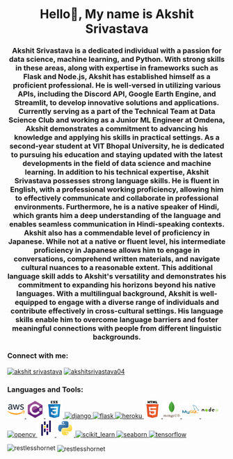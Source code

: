 <h1 align="center">Hello👋, My name is Akshit Srivastava</h1>
<h3 align="center">Akshit Srivastava is a dedicated individual with a passion for data science, machine learning, and Python. With strong skills in these areas, along with expertise in frameworks such as Flask and Node.js, Akshit has established himself as a proficient professional. He is well-versed in utilizing various APIs, including the Discord API, Google Earth Engine, and Streamlit, to develop innovative solutions and applications. Currently serving as a part of the Technical Team at Data Science Club and working as a Junior ML Engineer at Omdena, Akshit demonstrates a commitment to advancing his knowledge and applying his skills in practical settings. As a second-year student at VIT Bhopal University, he is dedicated to pursuing his education and staying updated with the latest developments in the field of data science and machine learning. In addition to his technical expertise, Akshit Srivastava possesses strong language skills. He is fluent in English, with a professional working proficiency, allowing him to effectively communicate and collaborate in professional environments. Furthermore, he is a native speaker of Hindi, which grants him a deep understanding of the language and enables seamless communication in Hindi-speaking contexts. Akshit also has a commendable level of proficiency in Japanese. While not at a native or fluent level, his intermediate proficiency in Japanese allows him to engage in conversations, comprehend written materials, and navigate cultural nuances to a reasonable extent. This additional language skill adds to Akshit's versatility and demonstrates his commitment to expanding his horizons beyond his native languages. With a multilingual background, Akshit is well-equipped to engage with a diverse range of individuals and contribute effectively in cross-cultural settings. His language skills enable him to overcome language barriers and foster meaningful connections with people from different linguistic backgrounds.</h3>


<h3 align="left">Connect with me:</h3>
<p align="left">
<a href="https://linkedin.com/in/akshit srivastava" target="blank"><img align="center" src="https://raw.githubusercontent.com/rahuldkjain/github-profile-readme-generator/master/src/images/icons/Social/linked-in-alt.svg" alt="akshit srivastava" height="30" width="40" /></a>
<a href="https://instagram.com/akshitsrivastava04" target="blank"><img align="center" src="https://raw.githubusercontent.com/rahuldkjain/github-profile-readme-generator/master/src/images/icons/Social/instagram.svg" alt="akshitsrivastava04" height="30" width="40" /></a>
</p>

<h3 align="left">Languages and Tools:</h3>
<p align="left"> <a href="https://aws.amazon.com" target="_blank" rel="noreferrer"> <img src="https://raw.githubusercontent.com/devicons/devicon/master/icons/amazonwebservices/amazonwebservices-original-wordmark.svg" alt="aws" width="40" height="40"/> </a> <a href="https://www.w3schools.com/cs/" target="_blank" rel="noreferrer"> <img src="https://raw.githubusercontent.com/devicons/devicon/master/icons/csharp/csharp-original.svg" alt="csharp" width="40" height="40"/> </a> <a href="https://www.w3schools.com/css/" target="_blank" rel="noreferrer"> <img src="https://raw.githubusercontent.com/devicons/devicon/master/icons/css3/css3-original-wordmark.svg" alt="css3" width="40" height="40"/> </a> <a href="https://www.djangoproject.com/" target="_blank" rel="noreferrer"> <img src="https://cdn.worldvectorlogo.com/logos/django.svg" alt="django" width="40" height="40"/> </a> <a href="https://flask.palletsprojects.com/" target="_blank" rel="noreferrer"> <img src="https://www.vectorlogo.zone/logos/pocoo_flask/pocoo_flask-icon.svg" alt="flask" width="40" height="40"/> </a> <a href="https://heroku.com" target="_blank" rel="noreferrer"> <img src="https://www.vectorlogo.zone/logos/heroku/heroku-icon.svg" alt="heroku" width="40" height="40"/> </a> <a href="https://www.w3.org/html/" target="_blank" rel="noreferrer"> <img src="https://raw.githubusercontent.com/devicons/devicon/master/icons/html5/html5-original-wordmark.svg" alt="html5" width="40" height="40"/> </a> <a href="https://www.mongodb.com/" target="_blank" rel="noreferrer"> <img src="https://raw.githubusercontent.com/devicons/devicon/master/icons/mongodb/mongodb-original-wordmark.svg" alt="mongodb" width="40" height="40"/> </a> <a href="https://www.mysql.com/" target="_blank" rel="noreferrer"> <img src="https://raw.githubusercontent.com/devicons/devicon/master/icons/mysql/mysql-original-wordmark.svg" alt="mysql" width="40" height="40"/> </a> <a href="https://nodejs.org" target="_blank" rel="noreferrer"> <img src="https://raw.githubusercontent.com/devicons/devicon/master/icons/nodejs/nodejs-original-wordmark.svg" alt="nodejs" width="40" height="40"/> </a> <a href="https://opencv.org/" target="_blank" rel="noreferrer"> <img src="https://www.vectorlogo.zone/logos/opencv/opencv-icon.svg" alt="opencv" width="40" height="40"/> </a> <a href="https://pandas.pydata.org/" target="_blank" rel="noreferrer"> <img src="https://raw.githubusercontent.com/devicons/devicon/2ae2a900d2f041da66e950e4d48052658d850630/icons/pandas/pandas-original.svg" alt="pandas" width="40" height="40"/> </a> <a href="https://www.python.org" target="_blank" rel="noreferrer"> <img src="https://raw.githubusercontent.com/devicons/devicon/master/icons/python/python-original.svg" alt="python" width="40" height="40"/> </a> <a href="https://scikit-learn.org/" target="_blank" rel="noreferrer"> <img src="https://upload.wikimedia.org/wikipedia/commons/0/05/Scikit_learn_logo_small.svg" alt="scikit_learn" width="40" height="40"/> </a> <a href="https://seaborn.pydata.org/" target="_blank" rel="noreferrer"> <img src="https://seaborn.pydata.org/_images/logo-mark-lightbg.svg" alt="seaborn" width="40" height="40"/> </a> <a href="https://www.tensorflow.org" target="_blank" rel="noreferrer"> <img src="https://www.vectorlogo.zone/logos/tensorflow/tensorflow-icon.svg" alt="tensorflow" width="40" height="40"/> </a> </p>

<p><img align="left" src="https://github-readme-stats.vercel.app/api/top-langs?username=restlesshornet&show_icons=true&locale=en&layout=compact" alt="restlesshornet" /></p>

<p>&nbsp;<img align="center" src="https://github-readme-stats.vercel.app/api?username=restlesshornet&show_icons=true&locale=en" alt="restlesshornet" /></p>
